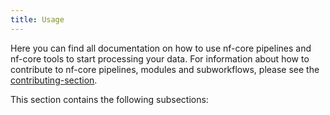 ```yaml
---
title: Usage
---
```


Here you can find all documentation on how to use nf-core pipelines and nf-core tools to start processing your data. For information about how to contribute to nf-core pipelines, modules and subworkflows, please see the [contributing-section](/docs/contributing).

This section contains the following subsections:
<!-- inline_toc -->
